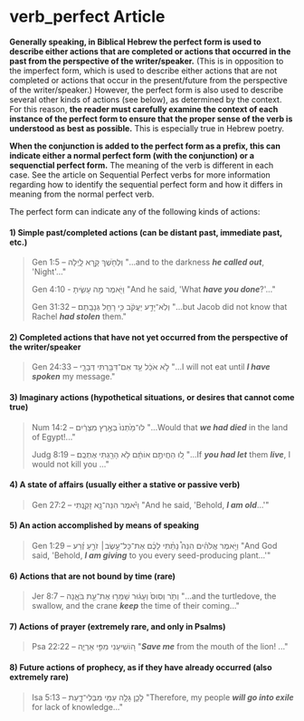 # verb_perfect Article
**Generally speaking, in Biblical Hebrew the perfect form is used to describe either actions that are completed or actions that occurred in the past from the perspective of the writer/speaker.**  (This is in opposition to the imperfect form, which is used to describe either actions that are not completed or actions that occur in the present/future from the perspective of the writer/speaker.)  However, the perfect form is also used to describe several other kinds of actions (see below), as determined by the context.  For this reason, **the reader must carefully examine the context of each instance of the perfect form to ensure that the proper sense of the verb is understood as best as possible.**  This is especially true in Hebrew poetry.

**When the conjunction is added to the perfect form as a prefix, this can indicate either a normal perfect form (with the conjunction) or a sequenctial perfect form.**  The meaning of the verb is different in each case. See the article on Sequential Perfect verbs for more information regarding how to identify the sequential perfect form and how it differs in meaning from the normal perfect verb.

The perfect form can indicate any of the following kinds of actions:

#### 1) Simple past/completed actions (can be distant past, immediate past, etc.)

> Gen 1:5 –  וְלַחֹ֖שֶׁךְ קָ֣רָא לָ֑יְלָה  "...and to the darkness ***he called out***, 'Night'..."
> 
> Gen 4:10 -  וַיֹּ֖אמֶר מֶ֣ה עָשִׂ֑יתָ  "And he said, 'What ***have you done***?'..."
> 
> Gen 31:32 –  וְלֹֽא־יָדַ֣ע יַעֲקֹ֔ב כִּ֥י רָחֵ֖ל גְּנָבָֽתַם׃  "...but Jacob did not know that Rachel ***had stolen*** them."

#### 2) Completed actions that have not yet occurred from the perspective of the writer/speaker

> Gen 24:33 –  לֹ֣א אֹכַ֔ל עַ֥ד אִם־דִּבַּ֖רְתִּי דְּבָרָ֑י  "...I will not eat until ***I have spoken*** my message."

#### 3) Imaginary actions (hypothetical situations, or desires that cannot come true)

> Num 14:2 –  לוּ־מַ֙תְנוּ֙ בְּאֶ֣רֶץ מִצְרַ֔יִם  "...Would that ***we had died*** in the land of Egypt!..."
> 
> Judg 8:19 –  ל֚וּ הַחֲיִתֶ֣ם אוֹתָ֔ם לֹ֥א הָרַ֖גְתִּי אֶתְכֶֽם׃  "...If ***you had let*** them ***live***, I would not kill you ..."

#### 4) A state of affairs (usually either a stative or passive verb)

> Gen 27:2 –  וַיֹּ֕אמֶר הִנֵּה־נָ֖א זָקַ֑נְתִּי  "And he said, 'Behold, ***I am old***...'"

#### 5) An action accomplished by means of speaking

> Gen 1:29 –  וַיֹּ֣אמֶר אֱלֹהִ֗ים הִנֵּה֩ נָתַ֨תִּי לָכֶ֜ם אֶת־כָּל־עֵ֣שֶׂב׀ זֹרֵ֣עַ זֶ֗רַע  "And God said, 'Behold, ***I am giving*** to you every seed-producing plant...'"

#### 6) Actions that are not bound by time (rare)

> Jer 8:7 –  וְתֹ֤ר וְסִוס֙ וְעָג֔וּר שָׁמְר֖וּ אֶת־עֵ֣ת בֹּאָ֑נָה  "...and the turtledove, the swallow, and the crane ***keep*** the time of their coming..."

#### 7) Actions of prayer (extremely rare, and only in Psalms)

> Psa 22:22 –  ה֭וֹשִׁיעֵנִי מִפִּ֣י אַרְיֵ֑ה  "***Save me*** from the mouth of the lion! ..."

#### 8) Future actions of prophecy, as if they have already occurred (also extremely rare)

> Isa 5:13 –  לָכֵ֛ן גָּלָ֥ה עַמִּ֖י מִבְּלִי־דָ֑עַת  "Therefore, my people ***will go into exile*** for lack of knowledge..."
